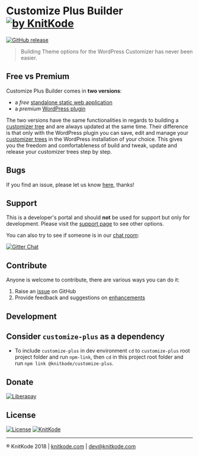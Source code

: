 # Customize Plus Builder [![by KnitKode](https://img.shields.io/badge/by-KnitKode-lightgrey.svg?style=social)](https://knitkode.com)

[![GitHub release](https://img.shields.io/github/release/knitkode/customize-plus-builder.svg)](https://github.com/knitkode/customize-plus-builder/releases/latest)

> Building Theme options for the WordPress Customizer has never been easier.


Free vs Premium
---------------
Customize Plus Builder comes in **two versions**:
* ‎a *free* [standalone static web application](https://knitkode.com/customize-plus-builder)
* ‎a *premium* [WordPress plugin](https://knitkode.com/products/customize-plus-builder)

The two versions have the same functionalities in regards to building a [customizer tree](https://knitkode.com/customize-plus-builder#customizer-tree) and are always updated at the same time. Their difference is that only with the WordPress plugin you can save, edit and manage your [customizer trees](https://knitkode.com/customize-plus-builder#tree-manager) in the WordPress installation of your choice. This gives you the freedom and comfortableness of build and tweak, update and release your customizer trees step by step.


Bugs
---------------
If you find an issue, please let us know [here](https://github.com/knitkode/customize-plus-builder/issues?state=open), thanks!


Support
---------------
This is a developer's portal and should **not** be used for support but only for development. Please visit the [support page](https://knitkode.com/support) to see other options.

You can also try to see if someone is in our [chat room](https://gitter.im/knitkode/customize-plus-builder):

[![Gitter Chat](http://img.shields.io/badge/GITTER-JOIN%20CHAT-1DCE73.svg)](https://gitter.im/knitkode/customize-plus-builder)


Contribute
---------------
Anyone is welcome to contribute, there are various ways you can do it:

1. Raise an [issue](https://github.com/knitkode/customize-plus-builder/issues) on GitHub
2. Provide feedback and suggestions on [enhancements](https://github.com/knitkode/customize-plus-builder/issues?direction=desc&labels=Enhancement&page=1&sort=created&state=open)


Development
---------------

## Consider `customize-plus` as a dependency

- To include `customize-plus` in dev environment `cd` to `customize-plus` root project folder and run `npm-link`, then `cd` in this project root folder and run `npm link @knitkode/customize-plus`.


Donate
---------------
[![Liberapay](https://img.shields.io/liberapay/KnitKode/receives.svg)](https://liberapay.com/KnitKode/donate)


License
---------------
 [![License](https://img.shields.io/badge/license-MIT-blue.svg)](http://doge.mit-license.org) [![KnitKode](https://img.shields.io/badge/%C2%A9KnitKode-2017-blue.svg)](https://knitkode.com)


---------------
:registered: KnitKode 2018 | [knitkode.com](https://knitkode.com) | dev@knitkode.com
